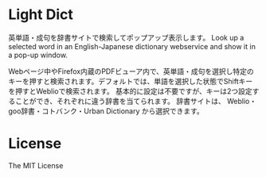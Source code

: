 # Light Dict
英単語・成句を辞書サイトで検索してポップアップ表示します。
Look up a selected word in an English-Japanese dictionary webservice
and show it in a pop-up window.

Webページ中やFirefox内蔵のPDFビューア内で、英単語・成句を選択し特定のキーを押すと検索されます。デフォルトでは、単語を選択した状態でShiftキーを押すとWeblioで検索されます。
基本的に設定は不要ですが、キーは2つ設定することができ、それぞれに違う辞書を当てられます。
辞書サイトは、 Weblio・goo辞書・コトバンク・Urban Dictionary から選択できます。

# License
The MIT License
